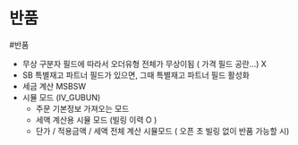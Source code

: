 # 반품
#반품 

- 무상 구분자 필드에 따라서 오더유형 전체가 무상이됨 ( 가격 필드 공란...) X
- SB 특별재고 파트너 필드가 있으면, 그때 특별재고 파트너 필드 활성화
- 세금 계산 MSBSW
- 시뮬 모드 (IV_GUBUN)
	- 주문 기본정보 가져오는 모드
	- 세액 계산용 시뮬 모드 (빌링 이력 O )
	- 단가 / 적용금액 / 세액 전체 계산 시뮬모드 ( 오픈 초 빌링 없이 반품 가능할 시)
